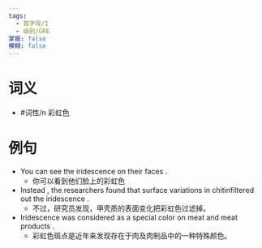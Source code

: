 ```yaml
---
tags:
  - 首字母/I
  - 级别/GRE
掌握: false
模糊: false
---
```

# 词义
- #词性/n  彩虹色
# 例句
- You can see the iridescence on their faces .
	- 你可以看到他们脸上的彩虹色
- Instead , the researchers found that surface variations in chitinfiltered out the iridescence .
	- 不过，研究员发现，甲壳质的表面变化把彩虹色过滤掉。
- Iridescence was considered as a special color on meat and meat products .
	- 彩虹色斑点是近年来发现存在于肉及肉制品中的一种特殊颜色。
